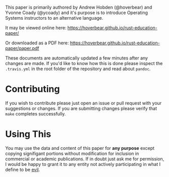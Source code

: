 This paper is primarily authored by Andrew Hobden (@hoverbear) and Yvonne Coady (@ycoady) and it's purpose is to introduce Operating Systems instructors to an alternative language.

It may be viewed online here: https://hoverbear.github.io/rust-education-paper/

Or downloaded as a PDF here: https://hoverbear.github.io/rust-education-paper/paper.pdf

These documents are automatically updated a few minutes after any changes are made. If you'd like to know how this is done please inspect the `.travis.yml` in the root folder of the repository and read about `pandoc`.

# Contributing

If you wish to contribute please just open an issue or pull request with your suggestions or changes. If you are submitting changes please verify that `make` completes successfully.

# Using This

You may use the data and content of this paper for **any purpose** except copying signifigant portions without modification for inclusion in commercial or academic publications. If in doubt just ask me for permission, I would be happy to grant it to any entity not actively participating in what I define to be [evil](https://en.wikipedia.org/wiki/Douglas_Crockford#.22Good.2C_not_Evil.22).

